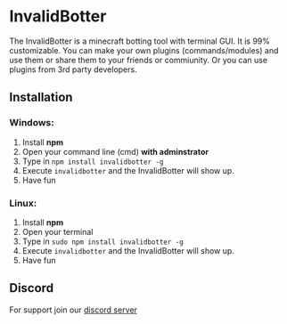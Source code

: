 # InvalidBotter
The InvalidBotter is a minecraft botting tool with terminal GUI.
It is 99% customizable. You can make your own plugins (commands/modules)
and use them or share them to your friends or commiunity.
Or you can use plugins from 3rd party developers.

## Installation
### Windows:
1. Install **npm**
2. Open your command line (cmd) **with adminstrator**
3. Type in ``npm install invalidbotter -g``
4. Execute ``invalidbotter`` and the InvalidBotter will show up.
5. Have fun
### Linux:
1. Install **npm**
2. Open your terminal
3. Type in ``sudo npm install invalidbotter -g``
4. Execute ``invalidbotter`` and the InvalidBotter will show up.
5. Have fun

## Discord

For support join our [discord server](https://discord.gg/AbQtPjv9nq)
